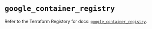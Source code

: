 # `google_container_registry`

Refer to the Terraform Registory for docs: [`google_container_registry`](https://registry.terraform.io/providers/hashicorp/google/5.1.0/docs/resources/container_registry).
